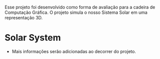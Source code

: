 Esse projeto foi desenvolvido como forma de avaliação para a cadeira de Computação Gráfica. O projeto simula o nosso Sistema Solar em uma representação 3D.

# Solar System

- Mais informações serão adicionadas ao decorrer do projeto.